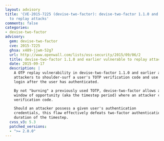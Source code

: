 ```yaml
---
layout: advisory
title: 'CVE-2015-7225 (devise-two-factor): devise-two-factor 1.1.0 and earlier vulnerable
  to replay attacks'
comments: false
categories:
- devise-two-factor
advisory:
  gem: devise-two-factor
  cve: 2015-7225
  ghsa: x489-jjwm-52g7
  url: http://www.openwall.com/lists/oss-security/2015/09/06/2
  title: devise-two-factor 1.1.0 and earlier vulnerable to replay attacks
  date: 2015-09-17
  description: |
    A OTP replay vulnerability in devise-two-factor 1.1.0 and earlier allows local
    attackers to shoulder-surf a user's TOTP verification code and use it to
    login after the user has authenticated.

    By not "burning" a previously used TOTP, devise-two-factor allows a narrow
    window of opportunity (aka the timestep period) where an attacker can re-use a
    verification code.

    Should an attacker possess a given user's authentication
    credentials, this flaw effectively defeats two-factor authentication for the
    duration of the timestep.
  cvss_v3: 5.3
  patched_versions:
  - ">= 2.0.0"
---
```

